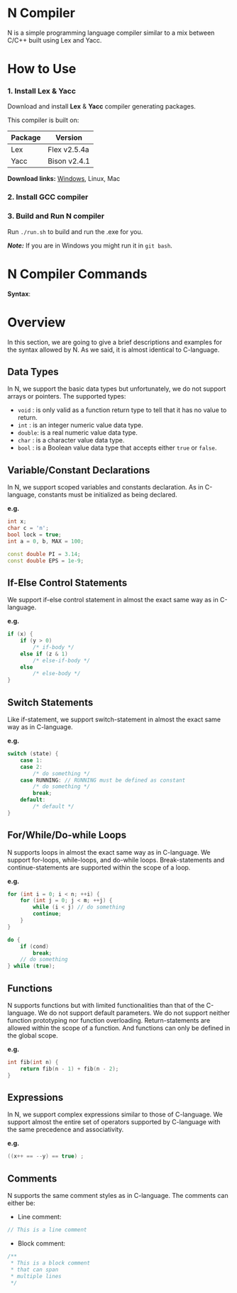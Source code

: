 # N Compiler

N is a simple programming language compiler similar to a mix between C/C++ built using Lex and Yacc.

# How to Use

### 1. Install Lex & Yacc

Download and install **Lex** & **Yacc** compiler generating packages.

This compiler is built on:

| Package | Version      |
| ------- | ------------ |
| Lex     | Flex v2.5.4a |
| Yacc    | Bison v2.4.1 |

**Download links:** [Windows](https://github.com/lexxmark/winflexbison/releases), Linux, Mac

### 2. Install GCC compiler

### 3. Build and Run N compiler

Run `./run.sh` to build and run the .exe for you.

**_Note:_** If you are in Windows you might run it in `git bash`.

# N Compiler Commands

**Syntax**:

# Overview

In this section, we are going to give a brief descriptions and examples for the syntax allowed by N. As we said, it is almost identical to C-language.

## Data Types

In N, we support the basic data types but unfortunately, we do not support arrays or pointers.
The supported types:

- `void` : is only valid as a function return type to tell that it has no value to return.
- `int` : is an integer numeric value data type.
- `double`: is a real numeric value data type.
- `char` : is a character value data type.
- `bool` : is a Boolean value data type that accepts either `true` or `false`.

## Variable/Constant Declarations

In N, we support scoped variables and constants declaration. As in C-language, constants must be initialized as being declared.

**e.g.**

```C++
int x;
char c = 'n';
bool lock = true;
int a = 0, b, MAX = 100;

const double PI = 3.14;
const double EPS = 1e-9;
```

## If-Else Control Statements

We support if-else control statement in almost the exact same way as in C-language.

**e.g.**

```C++
if (x) {
    if (y > 0)
        /* if-body */
    else if (z & 1)
        /* else-if-body */
    else
        /* else-body */
}
```

## Switch Statements

Like if-statement, we support switch-statement in almost the exact same way as in C-language.

**e.g.**

```C++
switch (state) {
	case 1:
	case 2:
		/* do something */
	case RUNNING: // RUNNING must be defined as constant
		/* do something */
		break;
	default:
		/* default */
}
```

## For/While/Do-while Loops

N supports loops in almost the exact same way as in C-language. We support for-loops, while-loops, and do-while loops. Break-statements and continue-statements are supported within the scope of a loop.

**e.g.**

```C++
for (int i = 0; i < n; ++i) {
    for (int j = 0; j < m; ++j) {
        while (i < j) // do something
        continue;
    }
}

do {
    if (cond)
        break;
    // do something
} while (true);
```

## Functions

N supports functions but with limited functionalities than that of the C-language. We do not support default parameters. We do not support neither function prototyping nor function overloading.
Return-statements are allowed within the scope of a function. And functions can only be defined in the global scope.

**e.g.**

```C++
int fib(int n) {
    return fib(n - 1) + fib(n - 2);
}
```

## Expressions

In N, we support complex expressions similar to those of C-language. We support almost the entire set of operators supported by C-language with the same precedence and associativity.

**e.g.**

```C++
((x++ == --y) == true) ;
```

## Comments

N supports the same comment styles as in C-language. The comments can either be:

- Line comment:

```C++
// This is a line comment
```

- Block comment:

```C++
/**
 * This is a block comment
 * that can span
 * multiple lines
 */
```
